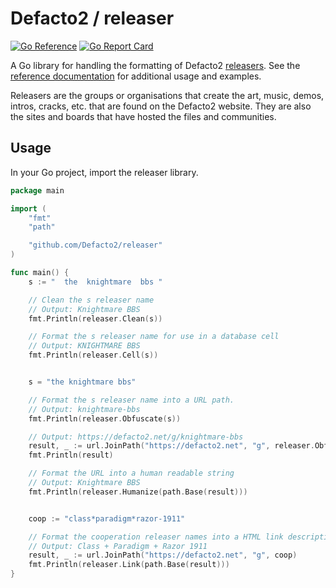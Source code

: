 # Defacto2 / releaser

[![Go Reference](https://pkg.go.dev/badge/github.com/Defacto2/releaser.svg)](https://pkg.go.dev/github.com/Defacto2/releaser)
[![Go Report Card](https://goreportcard.com/badge/github.com/Defacto2/magicnumber)](https://goreportcard.com/report/github.com/Defacto2/magicnumber)

A Go library for handling the formatting of Defacto2 [releasers](https://defacto2.net/releaser). See the [reference documentation](https://pkg.go.dev/github.com/Defacto2/releaser) for additional usage and examples.

Releasers are the groups or organisations that create the art, music, demos, intros, cracks, etc. that are found on the Defacto2 website. They are also the sites and boards that have hosted the files and communities.

## Usage

In your Go project, import the releaser library.

```go
package main

import (
	"fmt"
	"path"

	"github.com/Defacto2/releaser"
)

func main() {
	s := "  the  knightmare  bbs "

	// Clean the s releaser name
	// Output: Knightmare BBS
	fmt.Println(releaser.Clean(s))

	// Format the s releaser name for use in a database cell
	// Output: KNIGHTMARE BBS
	fmt.Println(releaser.Cell(s)) 


	s = "the knightmare bbs"

	// Format the s releaser name into a URL path.
	// Output: knightmare-bbs
	fmt.Println(releaser.Obfuscate(s))

	// Output: https://defacto2.net/g/knightmare-bbs
	result, _ := url.JoinPath("https://defacto2.net", "g", releaser.Obfuscate(s))
	fmt.Println(result)

	// Format the URL into a human readable string
	// Output: Knightmare BBS
	fmt.Println(releaser.Humanize(path.Base(result)))


	coop := "class*paradigm*razor-1911"

	// Format the cooperation releaser names into a HTML link description
	// Output: Class + Paradigm + Razor 1911
	result, _ := url.JoinPath("https://defacto2.net", "g", coop)
	fmt.Println(releaser.Link(path.Base(result))) 
}
```
